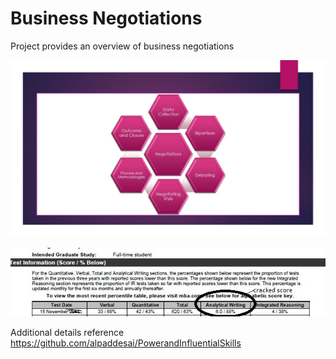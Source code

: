 # Business Negotiations

Project provides an overview of business negotiations 

![image](slide.jpg)

![image](GMAT_TestScore_Alpa.jpg)

Additional details reference https://github.com/alpaddesai/PowerandInfluentialSkills
